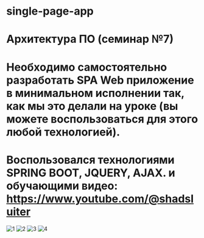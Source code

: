 # single-page-app
# Архитектура ПО (семинар №7) 
# Необходимо самостоятельно разработать SPA Web приложение в минимальном исполнении так, как мы это делали на уроке (вы можете воспользоваться для этого любой технологией).

# Воспользовался технологиями SPRING BOOT, JQUERY, AJAX. и обучающими видео: https://www.youtube.com/@shadsluiter


![1](https://github.com/pashtetrus33/single-page-app/assets/86385554/f3582993-cf96-4e6a-8c8d-a68f11091ba9)
![2](https://github.com/pashtetrus33/single-page-app/assets/86385554/9f70daf2-7925-4054-b5b8-8530ad23617d)
![3](https://github.com/pashtetrus33/single-page-app/assets/86385554/c4ef7017-d4e8-47a6-97d0-5156411d7347)
![4](https://github.com/pashtetrus33/single-page-app/assets/86385554/17b9a7c4-aff3-4345-a339-489ce7ee7719)
